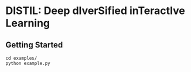 # DISTIL: Deep dIverSified inTeractIve Learning
## Getting Started
```
cd examples/
python example.py
```
